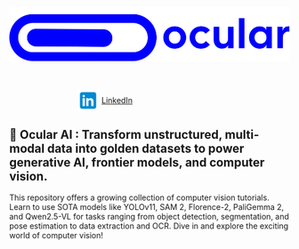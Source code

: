 <div align="center">
  <p>
    <a align="center" href="https://www.useocular.com/" target="_blank">
      <img
        width="850"
        src="assets/ocular-logo-official.svg"
      >
    </a>
  </p>
  <br>

  <br>
  <div align="center" style="display: flex; justify-content: center; align-items: center;">
      <a href="https://www.linkedin.com/company/use-ocular/about/" style="display: flex; align-items: center;">
          <img
            src="assets/linkedin.svg"
            width="15%"
          />
          <div style="margin-left: 5px;">LinkedIn</div>
      </a>
  </div>

</div>

## 👋 Ocular AI : Transform unstructured, multi-modal data into golden datasets to power generative AI, frontier models, and computer vision.

This repository offers a growing collection of computer vision tutorials. Learn to use SOTA models like YOLOv11, SAM 2, Florence-2, PaliGemma 2, and Qwen2.5-VL for tasks ranging from object detection, segmentation, and pose estimation to data extraction and OCR. Dive in and explore the exciting world of computer vision!
